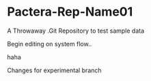 # Pactera-Rep-Name01
A Throwaway .Git Repository to test sample data

Begin editing on system flow..

haha

Changes for experimental branch